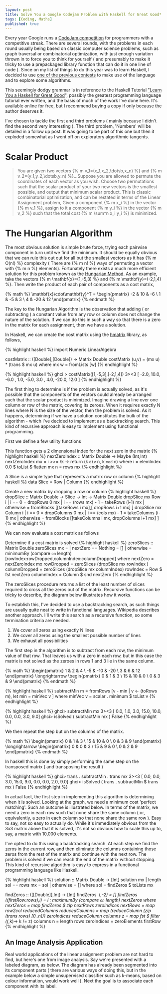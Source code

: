 ```yaml
---
layout: post
title: Solve You a Google Codejam Problem with Haskell for Great Good*
tags: [Coding, Maths]
published: true
---
```

Every year Google runs a [CodeJam competition](http://code.google.com/codejam/ "Google CodeJam") for programmers with a competitive streak. There are several rounds, with the problems in each round usually being based on classic computer science problems, such as graph traversal or combinatorial optimization, with just enough variation thrown in to force you to think for yourself ( and presumably to make it tricky to use a prepackaged library function that can do it in one line of code ). Since on my list of things to do this year was to learn Haskell, I decided to use [one of the previous contests](http://code.google.com/codejam/contest/32016/dashboard#s=p0 "Google CodeJame 2008, Round 1") to make use of the language and to explore some algorithms.

This seemingly dodgy grammar is in reference to the Haskell Tutorial <a href="http://learnyouahaskell.com/" target="_blank">"Learn You a Haskell for Great Good</a>", possibly the greatest programming language tutorial ever written, and the basis of much of the work I've done here. It's available online for free, but I recommend buying a copy if only because the author deserves it.

I've chosen to tackle the first and third problems ( mainly because I didn't find the second very interesting ). The third problem, 'Numbers' will be detailed in a follow up post. It was going to be part of this one but then it exploded somewhat as I went off on exploratory algorithmic tangents.

Scalar Product
==============
>You are given two vectors {% m v_1=(x_1,x_2,\dotsb,x_n) %} and {% m v_2=(y_1,y_2,\dotsb,y_n) %}...Suppose you are allowed to permute the coordinates of each vector as you wish. Choose two permutations such that the scalar product of your two new vectors is the smallest possible, and output that minimum scalar product.
This is classic combinatorial optimization, and can be restated in terms of the Linear Assignment problem,
>Given a component {% m x_i %} in the vector {% m v_1 %}, assign to it a component {% m y_i %} in the vector {% m v_2 %} such that the total cost {% m \sum^n x_i y_i %} is minimized.

The Hungarian Algorithm
=======================
The most obvious solution is simple brute force, trying each pairwise component in turn until we find the minimum. It should be equally obvious that we can rule this out out for all but the smallest vectors as it has {% m O(n!) %} complexity ( There are {% m n! %} ways of permuting a vector with {% m n %} elements). Fortunately there exists a much more efficient solution for this problem known as the <a title="Hungarian Algorithm from Wikipedia" href="http://en.wikipedia.org/wiki/Hungarian_algorithm" target="_blank">Hungarian Method</a>. As an example, take the vectors {% m \mathbf{x}=(1,-5,3) %} and {% m \mathbf{y}=(-2,1,4) %}. Then write the product of each pair of components as a cost matrix,

{% math %}
\mathbf{x}\cdot\mathbf{y}^T =
\begin{pmatrix}
-2 & 10 & -6 \\
1 & -5 & 3 \\
4 & -20 & 12
\end{pmatrix}
{% endmath %}

The key to the Hungarian Algorithm is the observation that adding ( or subtracting ) a constant value from any row or column does not change the nature of the solution. If we can do this in such a way so that there is a zero in the matrix for each assignment, then we have a solution.

In Haskell, we can create the cost matrix using the <a title="hmatrix 0.14" href="http://hackage.haskell.org/package/hmatrix-0.14.1.0" target="_blank">hmatrix</a> library, as follows,

{% highlight haskell %}
import Numeric.LinearAlgebra

costMatrix :: ([Double],[Double]) -> Matrix Double
costMatrix (u,v) = (mx u) * (trans $ mx u)
    where mx w = fromLists [w]
{% endhighlight %}


{% highlight haskell %}
ghci > costMatrix([1,-5,3],[-2,1,4])
3><3
[ -2.0, 10.0, -6.0
,  1.0, -5.0, 3.0
, 4.0, -20.0, 12.0 ]
{% endhighlight %}

The first thing to determine is if the problem is actually solved, as it's possible that the components of the vectors could already be arranged such that the scalar product is minimized. Imagine drawing a line over one column or row of the matrix, covering its zeroes. When it requires exactly N lines where N is the size of the vector, then the problem is solved. As it happens, determining if we have a solution constitutes the bulk of the algorithm - which I've decided to implement as a backtracking search. This kind of recursive approach is easy to implement using functional programming.

First we define a few utility functions

This function gets a 2 dimensional index for the next zero in the matrix
{% highlight haskell %}
nextZeroIndex :: Matrix Double -> Maybe (Int,Int)
nextZeroIndex mx = i >>= \k -> return (k `div` n, k `mod` n)
  where i = elemIndex 0.0 $ toList $ flatten mx
        n = rows mx
{% endhighlight %}

A Slice is a simple type that represents a matrix row or column
{% highlight haskell %}
data Slice = Row | Column
{% endhighlight %}

Create a new matrix by dropping a row or column
{% highlight haskell %}
dropSlice :: Matrix Double -> Slice -> Int -> Matrix Double
dropSlice mx Row i
	| i == 0 = dropRows 0 mx
	| i == (rows mx) - 1 = takeRows (i-1) mx
	| otherwise = fromBlocks [[takeRows i mx],[ dropRows i+1 mx] ]
dropSlice mx Column i
	| i == 0 = dropColumns 0 mx
	| i == (cols mx) - 1 = takeColumns (i-1) mx
	| otherwise = fromBlocks [[takeColumns i mx, dropColumns i+1 mx] ]
{% endhighlight %}

We can now evaluate a cost matrix as follows

Determine if a cost matrix is solved
{% highlight haskell %}
zeroSlices :: Matrix Double 
zeroSlices mx = 
  | nextZero == Nothing = []
  | otherwise = minimumBy (compare `on` length) [rowIndex:rowDropped,columnIndex:columnDropped]
  where nextZero = nextZeroIndex mx
        rowDropped = zeroSlices (dropSlice mx rowIndex )
        columnDropped = zeroSlices (dropSlice mx columnIndex)
        rowIndex = Row $ fst nextZero
        columnIndex = Column $ snd nextZero
{% endhighlight %}

The zeroSlices procedure returns a list of the least number of slices required to cross all the zeros out of the matrix. Recursive functions can be tricky to describe, the diagram below illustrates how it works.

To establish this, I've decided to use a backtracking search, as such things are usually quite neat to write in functional languages. Wikipedia describes another approach. I'll write this search as a recursive function, so some termination criteria are needed.
<ol>
	<li>We cover all zeros using exactly N lines</li>
	<li>We cover all zeros using the smallest possible number of lines</li>
	<li>We exhaust all possibilities</li>
</ol>
The first step in the algorithm is to subtract from each row, the minimum value of that row. That leaves us with a zero in each row, but in this case the matrix is not solved as the zeroes in rows 1 and 3 lie in the same column.

{% math %}
 \begin{pmatrix}
 1 & 2 & 4 \\
 -5 & -10 & -20 \\
 3 & 6 & 12
 \end{pmatrix}
 \longrightarrow
 \begin{pmatrix}
 0 & 1 & 3 \\
 15 & 10 & 0 \\
 0 & 3 & 9
 \end{pmatrix}
{% endmath %}

{% highlight haskell %}
subtractMin m = fromRows [v - min | v <- (toRows m), let min = minVec v ]
    where minVec v = scalar . minimum $ toList v
{% endhighlight %}

{% highlight haskell %}
ghci> subtractMin mx
3><3
[ 0.0,  1.0,  3.0,
 15.0, 10.0, 0.0,
  0.0,  3.0, 9.0]
ghci> isSolved ( subtractMin mx )
False
{% endhighlight %}

We then repeat the step but on the columns of the matrix.

{% math %}
\begin{pmatrix}
0 & 1 & 3 \\
15 & 10 & 0 \\
0 & 3 & 9
\end{pmatrix}
\longrightarrow
\begin{pmatrix}
0 & 0 & 3 \\
15 & 9 & 0 \\
0 & 2 & 9
\end{pmatrix}
{% endmath %}

In haskell this is done by simply performing the same step on the transposed matrix ( and transposing the result )

{% highlight haskell %}
ghci> trans . subtractMin . trans mx
3><3
[ 0.0,  0.0,  3.0,
 15.0, 9.0, 0.0,
  0.0,  2.0, 9.0]
ghci> isSolved ( trans . subtractMin $ trans mx )
False
{% endhighlight %}

In actual fact, the first step in implementing this algorithm is determining when it is solved. Looking at the graph, we need a minimum cost 'perfect matching'. Such an outcome is illustrated below. In terms of the matrix, we need a zero in each row such that none share the same column ( or, equivalently, a zero in each column so that none share the same row ). Easy to say, not so easy to actually do. While it's immediately obvious from the 3x3 matrix above that it is solved, it's not so obvious how to scale this up to, say, a matrix with 10,000 elements.

I've opted to do this using a backtracking search. At each step we find the zeros in the current row, and then eliminate the columns containing those zeros from the rest of the matrix and continue with the next row. The problem is solved if we can reach the end of the matrix without stopping. This kind of recursive algorithm is easy to express in a functional programming language like Haskell.

{% highlight haskell %}
solution :: Matrix Double -> [Int]
solution mx
  | length sol == rows mx = sol
  | otherwise = []
  where sol = findZeros $ toLists mx

findZeros :: ([[Double]],Int) -> [Int]
findZeros  (_,-2) = []
findZeros ((firstRow:rows),i) = i : maximumBy (compare `on` length) nextZeros
  where nextZeros = map findZeros $ zip nextRows zeroIndices
        nextRows = map row2col reducedColumns
        reducedColumns = map (reduceColumn (zip (trans rows) [0..n])) zeroIndices
        reduceColumn columns z = map fst $ filter (\(_,k)-> k /= z) columns
        n = length rows
        zeroIndices = zeroElements firstRow
{% endhighlight %}
<h2>An Image Analysis Application</h2>
Real world applications of the linear assignment problem are not hard to find, but here's one from image analysis. Say we're presented with a labeled diagram, as below. The diagram has already been segmented into its component parts ( there are various ways of doing this, but in the example below a simple unsupervised classifier such as k-means, based on colour information, would work well ). Next the goal is to associate each component with its label.
